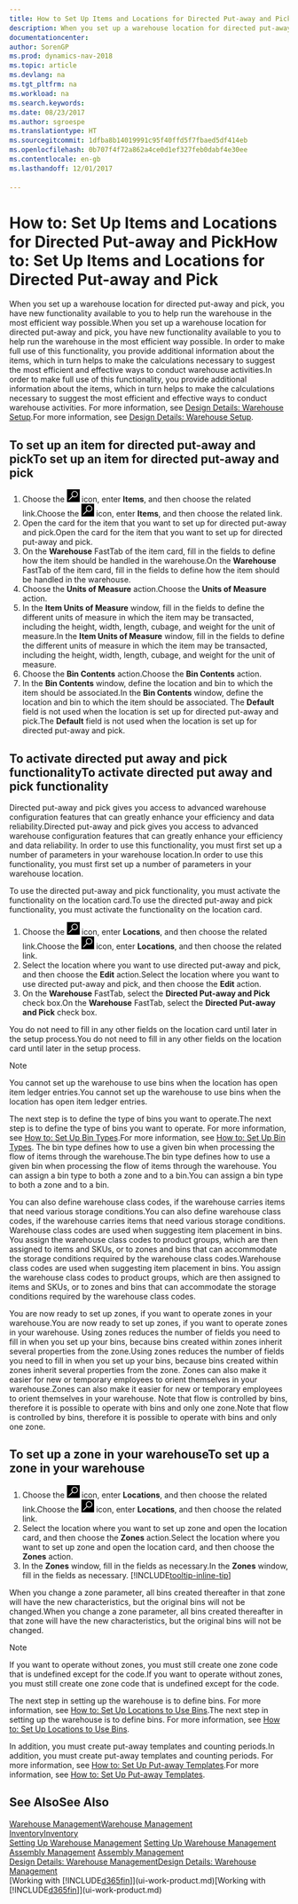 ```yaml
---
title: How to Set Up Items and Locations for Directed Put-away and Pick
description: When you set up a warehouse location for directed put-away and pick, you have new functionality available to you to help run the warehouse in the most efficient way possible.
documentationcenter: 
author: SorenGP
ms.prod: dynamics-nav-2018
ms.topic: article
ms.devlang: na
ms.tgt_pltfrm: na
ms.workload: na
ms.search.keywords: 
ms.date: 08/23/2017
ms.author: sgroespe
ms.translationtype: HT
ms.sourcegitcommit: 1dfba8b14019991c95f40ffd5f7fbaed5df414eb
ms.openlocfilehash: 0b707f4f72a862a4ce0d1ef327feb0dabf4e30ee
ms.contentlocale: en-gb
ms.lasthandoff: 12/01/2017

---
```

# <a name="how-to-set-up-items-and-locations-for-directed-put-away-and-pick"></a><span data-ttu-id="6a787-103">How to: Set Up Items and Locations for Directed Put-away and Pick</span><span class="sxs-lookup"><span data-stu-id="6a787-103">How to: Set Up Items and Locations for Directed Put-away and Pick</span></span>
<span data-ttu-id="6a787-104">When you set up a warehouse location for directed put-away and pick, you have new functionality available to you to help run the warehouse in the most efficient way possible.</span><span class="sxs-lookup"><span data-stu-id="6a787-104">When you set up a warehouse location for directed put-away and pick, you have new functionality available to you to help run the warehouse in the most efficient way possible.</span></span> <span data-ttu-id="6a787-105">In order to make full use of this functionality, you provide additional information about the items, which in turn helps to make the calculations necessary to suggest the most efficient and effective ways to conduct warehouse activities.</span><span class="sxs-lookup"><span data-stu-id="6a787-105">In order to make full use of this functionality, you provide additional information about the items, which in turn helps to make the calculations necessary to suggest the most efficient and effective ways to conduct warehouse activities.</span></span> <span data-ttu-id="6a787-106">For more information, see [Design Details: Warehouse Setup](design-details-warehouse-setup.md).</span><span class="sxs-lookup"><span data-stu-id="6a787-106">For more information, see [Design Details: Warehouse Setup](design-details-warehouse-setup.md).</span></span>

## <a name="to-set-up-an-item-for-directed-put-away-and-pick"></a><span data-ttu-id="6a787-107">To set up an item for directed put-away and pick</span><span class="sxs-lookup"><span data-stu-id="6a787-107">To set up an item for directed put-away and pick</span></span>  
1.  <span data-ttu-id="6a787-108">Choose the ![Search for Page or Report](media/ui-search/search_small.png "Search for Page or Report icon") icon, enter **Items**, and then choose the related link.</span><span class="sxs-lookup"><span data-stu-id="6a787-108">Choose the ![Search for Page or Report](media/ui-search/search_small.png "Search for Page or Report icon") icon, enter **Items**, and then choose the related link.</span></span>  
2.  <span data-ttu-id="6a787-109">Open the card for the item that you want to set up for directed put-away and pick.</span><span class="sxs-lookup"><span data-stu-id="6a787-109">Open the card for the item that you want to set up for directed put-away and pick.</span></span>
3. <span data-ttu-id="6a787-110">On the **Warehouse** FastTab of the item card, fill in the fields to define how the item should be handled in the warehouse.</span><span class="sxs-lookup"><span data-stu-id="6a787-110">On the **Warehouse** FastTab of the item card, fill in the fields to define how the item should be handled in the warehouse.</span></span>  
4.  <span data-ttu-id="6a787-111">Choose the **Units of Measure** action.</span><span class="sxs-lookup"><span data-stu-id="6a787-111">Choose the **Units of Measure** action.</span></span>
5. <span data-ttu-id="6a787-112">In the **Item Units of Measure** window, fill in the fields to define the different units of measure in which the item may be transacted, including the height, width, length, cubage, and weight for the unit of measure.</span><span class="sxs-lookup"><span data-stu-id="6a787-112">In the **Item Units of Measure** window, fill in the fields to define the different units of measure in which the item may be transacted, including the height, width, length, cubage, and weight for the unit of measure.</span></span>
6. <span data-ttu-id="6a787-113">Choose the **Bin Contents** action.</span><span class="sxs-lookup"><span data-stu-id="6a787-113">Choose the **Bin Contents** action.</span></span>
7. <span data-ttu-id="6a787-114">In the **Bin Contents** window, define the location and bin to which the item should be associated.</span><span class="sxs-lookup"><span data-stu-id="6a787-114">In the **Bin Contents** window, define the location and bin to which the item should be associated.</span></span> <span data-ttu-id="6a787-115">The **Default** field is not used when the location is set up for directed put-away and pick.</span><span class="sxs-lookup"><span data-stu-id="6a787-115">The **Default** field is not used when the location is set up for directed put-away and pick.</span></span>  

## <a name="to-activate-directed-put-away-and-pick-functionality"></a><span data-ttu-id="6a787-116">To activate directed put away and pick functionality</span><span class="sxs-lookup"><span data-stu-id="6a787-116">To activate directed put away and pick functionality</span></span>  
<span data-ttu-id="6a787-117">Directed put-away and pick gives you access to advanced warehouse configuration features that can greatly enhance your efficiency and data reliability.</span><span class="sxs-lookup"><span data-stu-id="6a787-117">Directed put-away and pick gives you access to advanced warehouse configuration features that can greatly enhance your efficiency and data reliability.</span></span> <span data-ttu-id="6a787-118">In order to use this functionality, you must first set up a number of parameters in your warehouse location.</span><span class="sxs-lookup"><span data-stu-id="6a787-118">In order to use this functionality, you must first set up a number of parameters in your warehouse location.</span></span>  

<span data-ttu-id="6a787-119">To use the directed put-away and pick functionality, you must activate the functionality on the location card.</span><span class="sxs-lookup"><span data-stu-id="6a787-119">To use the directed put-away and pick functionality, you must activate the functionality on the location card.</span></span>    
1.  <span data-ttu-id="6a787-120">Choose the ![Search for Page or Report](media/ui-search/search_small.png "Search for Page or Report icon") icon, enter **Locations**, and then choose the related link.</span><span class="sxs-lookup"><span data-stu-id="6a787-120">Choose the ![Search for Page or Report](media/ui-search/search_small.png "Search for Page or Report icon") icon, enter **Locations**, and then choose the related link.</span></span>  
2.  <span data-ttu-id="6a787-121">Select the location where you want to use directed put-away and pick, and then choose the **Edit** action.</span><span class="sxs-lookup"><span data-stu-id="6a787-121">Select the location where you want to use directed put-away and pick, and then choose the **Edit** action.</span></span>  
3.  <span data-ttu-id="6a787-122">On the **Warehouse** FastTab, select the **Directed Put-away and Pick** check box.</span><span class="sxs-lookup"><span data-stu-id="6a787-122">On the **Warehouse** FastTab, select the **Directed Put-away and Pick** check box.</span></span>  

<span data-ttu-id="6a787-123">You do not need to fill in any other fields on the location card until later in the setup process.</span><span class="sxs-lookup"><span data-stu-id="6a787-123">You do not need to fill in any other fields on the location card until later in the setup process.</span></span>  

> [!NOTE]  
>  <span data-ttu-id="6a787-124">You cannot set up the warehouse to use bins when the location has open item ledger entries.</span><span class="sxs-lookup"><span data-stu-id="6a787-124">You cannot set up the warehouse to use bins when the location has open item ledger entries.</span></span>  

<span data-ttu-id="6a787-125">The next step is to define the type of bins you want to operate.</span><span class="sxs-lookup"><span data-stu-id="6a787-125">The next step is to define the type of bins you want to operate.</span></span> <span data-ttu-id="6a787-126">For more information, see [How to: Set Up Bin Types](warehouse-how-to-set-up-bin-types.md).</span><span class="sxs-lookup"><span data-stu-id="6a787-126">For more information, see [How to: Set Up Bin Types](warehouse-how-to-set-up-bin-types.md).</span></span> <span data-ttu-id="6a787-127">The bin type defines how to use a given bin when processing the flow of items through the warehouse.</span><span class="sxs-lookup"><span data-stu-id="6a787-127">The bin type defines how to use a given bin when processing the flow of items through the warehouse.</span></span> <span data-ttu-id="6a787-128">You can assign a bin type to both a zone and to a bin.</span><span class="sxs-lookup"><span data-stu-id="6a787-128">You can assign a bin type to both a zone and to a bin.</span></span>  

<span data-ttu-id="6a787-129">You can also define warehouse class codes, if the warehouse carries items that need various storage conditions.</span><span class="sxs-lookup"><span data-stu-id="6a787-129">You can also define warehouse class codes, if the warehouse carries items that need various storage conditions.</span></span> <span data-ttu-id="6a787-130">Warehouse class codes are used when suggesting item placement in bins. You assign the warehouse class codes to product groups, which are then assigned to items and SKUs, or to zones and bins that can accommodate the storage conditions required by the warehouse class codes.</span><span class="sxs-lookup"><span data-stu-id="6a787-130">Warehouse class codes are used when suggesting item placement in bins. You assign the warehouse class codes to product groups, which are then assigned to items and SKUs, or to zones and bins that can accommodate the storage conditions required by the warehouse class codes.</span></span>  

<span data-ttu-id="6a787-131">You are now ready to set up zones, if you want to operate zones in your warehouse.</span><span class="sxs-lookup"><span data-stu-id="6a787-131">You are now ready to set up zones, if you want to operate zones in your warehouse.</span></span> <span data-ttu-id="6a787-132">Using zones reduces the number of fields you need to fill in when you set up your bins, because bins created within zones inherit several properties from the zone.</span><span class="sxs-lookup"><span data-stu-id="6a787-132">Using zones reduces the number of fields you need to fill in when you set up your bins, because bins created within zones inherit several properties from the zone.</span></span> <span data-ttu-id="6a787-133">Zones can also make it easier for new or temporary employees to orient themselves in your warehouse.</span><span class="sxs-lookup"><span data-stu-id="6a787-133">Zones can also make it easier for new or temporary employees to orient themselves in your warehouse.</span></span> <span data-ttu-id="6a787-134">Note that flow is controlled by bins, therefore it is possible to operate with bins and only one zone.</span><span class="sxs-lookup"><span data-stu-id="6a787-134">Note that flow is controlled by bins, therefore it is possible to operate with bins and only one zone.</span></span>  

## <a name="to-set-up-a-zone-in-your-warehouse"></a><span data-ttu-id="6a787-135">To set up a zone in your warehouse</span><span class="sxs-lookup"><span data-stu-id="6a787-135">To set up a zone in your warehouse</span></span>  
1.  <span data-ttu-id="6a787-136">Choose the ![Search for Page or Report](media/ui-search/search_small.png "Search for Page or Report icon") icon, enter **Locations**, and then choose the related link.</span><span class="sxs-lookup"><span data-stu-id="6a787-136">Choose the ![Search for Page or Report](media/ui-search/search_small.png "Search for Page or Report icon") icon, enter **Locations**, and then choose the related link.</span></span>  
2.  <span data-ttu-id="6a787-137">Select the location where you want to set up zone and open the location card, and then choose the **Zones** action.</span><span class="sxs-lookup"><span data-stu-id="6a787-137">Select the location where you want to set up zone and open the location card, and then choose the **Zones** action.</span></span>  
3.  <span data-ttu-id="6a787-138">In the **Zones** window, fill in the fields as necessary.</span><span class="sxs-lookup"><span data-stu-id="6a787-138">In the **Zones** window, fill in the fields as necessary.</span></span> [!INCLUDE[tooltip-inline-tip](includes/tooltip-inline-tip_md.md)]  

<span data-ttu-id="6a787-139">When you change a zone parameter, all bins created thereafter in that zone will have the new characteristics, but the original bins will not be changed.</span><span class="sxs-lookup"><span data-stu-id="6a787-139">When you change a zone parameter, all bins created thereafter in that zone will have the new characteristics, but the original bins will not be changed.</span></span>  

> [!NOTE]  
>  <span data-ttu-id="6a787-140">If you want to operate without zones, you must still create one zone code that is undefined except for the code.</span><span class="sxs-lookup"><span data-stu-id="6a787-140">If you want to operate without zones, you must still create one zone code that is undefined except for the code.</span></span>  

<span data-ttu-id="6a787-141">The next step in setting up the warehouse is to define bins. For more information, see [How to: Set Up Locations to Use Bins](warehouse-how-to-set-up-locations-to-use-bins.md).</span><span class="sxs-lookup"><span data-stu-id="6a787-141">The next step in setting up the warehouse is to define bins. For more information, see [How to: Set Up Locations to Use Bins](warehouse-how-to-set-up-locations-to-use-bins.md).</span></span>  

<span data-ttu-id="6a787-142">In addition, you must create put-away templates and counting periods.</span><span class="sxs-lookup"><span data-stu-id="6a787-142">In addition, you must create put-away templates and counting periods.</span></span> <span data-ttu-id="6a787-143">For more information, see [How to: Set Up Put-away Templates](warehouse-how-to-set-up-put-away-templates.md).</span><span class="sxs-lookup"><span data-stu-id="6a787-143">For more information, see [How to: Set Up Put-away Templates](warehouse-how-to-set-up-put-away-templates.md).</span></span>  

## <a name="see-also"></a><span data-ttu-id="6a787-144">See Also</span><span class="sxs-lookup"><span data-stu-id="6a787-144">See Also</span></span>  
[<span data-ttu-id="6a787-145">Warehouse Management</span><span class="sxs-lookup"><span data-stu-id="6a787-145">Warehouse Management</span></span>](warehouse-manage-warehouse.md)  
[<span data-ttu-id="6a787-146">Inventory</span><span class="sxs-lookup"><span data-stu-id="6a787-146">Inventory</span></span>](inventory-manage-inventory.md)  
<span data-ttu-id="6a787-147">[Setting Up Warehouse Management](warehouse-setup-warehouse.md)   </span><span class="sxs-lookup"><span data-stu-id="6a787-147">[Setting Up Warehouse Management](warehouse-setup-warehouse.md)   </span></span>  
<span data-ttu-id="6a787-148">[Assembly Management](assembly-assemble-items.md)  </span><span class="sxs-lookup"><span data-stu-id="6a787-148">[Assembly Management](assembly-assemble-items.md)  </span></span>  
[<span data-ttu-id="6a787-149">Design Details: Warehouse Management</span><span class="sxs-lookup"><span data-stu-id="6a787-149">Design Details: Warehouse Management</span></span>](design-details-warehouse-management.md)  
<span data-ttu-id="6a787-150">[Working with [!INCLUDE[d365fin](includes/d365fin_md.md)]](ui-work-product.md)</span><span class="sxs-lookup"><span data-stu-id="6a787-150">[Working with [!INCLUDE[d365fin](includes/d365fin_md.md)]](ui-work-product.md)</span></span>  

